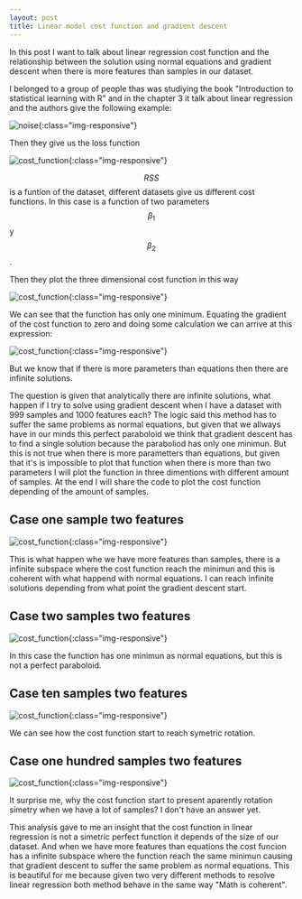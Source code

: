 ```yaml
---
layout: post
title: Linear model cost function and gradient descent
---
```


In this post I want to talk about linear regression cost function and the relationship between the solution using normal equations and gradient descent when there is more features than samples in our dataset.

I belonged to a group of people thas was studiying the book "Introduction to statistical learning with R" and in the chapter 3 it talk about linear regression and the authors give the following example:

![noise](/images/linear_cost_function/linear_regression.png){:class="img-responsive"}

Then they give us the loss function

![cost_function](/images/linear_cost_function/cost_function.png){:class="img-responsive"}

$$RSS$$ is a funtion of the dataset, different datasets give us different cost functions. In this case is a function of two parameters $$\beta_{1}$$ y $$\beta_{2}$$.

Then they plot the three dimensional cost function in this way

![cost_function](/images/linear_cost_function/plot_cost_function.png){:class="img-responsive"}

We can see that the function has only one minimum. Equating the gradient of the cost function to zero and doing some calculation we can arrive at this expression:

![cost_function](/images/linear_cost_function/analytical_solution.png){:class="img-responsive"}

But we know that if there is more parameters than equations then there are infinite solutions.

The question is given that analytically there are infinite solutions, what happen if I try to solve using gradient descent when I have a dataset with 999 samples and 1000 features each? The logic said this method has to suffer the same problems as normal equations, but given that we allways have in our minds this perfect paraboloid we think that gradient descent has to find a single solution because the paraboliod has only one minimun. But this is not true when there is more parametters than equations, but given that it's is impossible to plot that function when there is more than two parameters I will plot the function in three dimentions with different amount of samples.
At the end I will share the code to plot the cost function depending of the amount of samples.

## Case one sample two features

![cost_function](/images/linear_cost_function/one_sample.png){:class="img-responsive"}

This is what happen whe we have more features than samples, there is a infinite subspace where the cost function reach the minimun and this is coherent with what happend with normal equations. I can reach infinite solutions depending from what point the gradient descent start. 

## Case two samples two features

![cost_function](/images/linear_cost_function/two_samples.png){:class="img-responsive"}

In this case the function has one minimun as normal equations, but this is not a perfect paraboloid.


## Case ten samples two features

![cost_function](/images/linear_cost_function/ten_samples.png){:class="img-responsive"}

We can see how the cost function start to reach symetric rotation.

## Case one hundred samples two features

![cost_function](/images/linear_cost_function/one_hundred_samples.png){:class="img-responsive"}

It surprise me, why the cost function start to present aparently rotation simetry when we have a lot of samples? I don't have an answer yet.

This analysis gave to me an insight that the cost function in linear regression is not a simetric perfect function it depends of the size of our dataset. And when we have more features than equations the cost funcion has a infinite subspace where the function reach the same minimun causing that gradient descent to suffer the same problem as normal equations. This is beautiful for me because given two very different methods to resolve linear regression both method behave in the same way "Math is coherent". 








